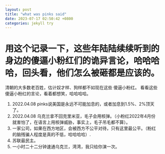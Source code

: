 ```yaml
---
layout: post
title: "what was pinks said"
date: 2023-07-17 02:50:42 +0800
categories: jekyll try
---
```


# 用这个记录一下，这些年陆陆续续听到的身边的傻逼小粉红们的诡异言论，哈哈哈哈，回头看，他们怎么被砸都是应该的。

清朝的大多数老百姓，估计奴才样、狗样都不如现在这些 傻逼小粉红。
看看这些傻逼小粉红的言论，看着都想笑，哈哈哈哈。


1. 2022.04.08 pinks说美国是永远不可能加息的，或者加息到1.5%、2%顶天了。
2. 2022.04.08 乌克兰拿不回克里米亚，毛子会用核弹。（小粉红2022年4月份就害怕了，在语言上用核弹威胁，事实上，毛子吊毛都不算）。
3. 一家公司，如果在西方地区，会被西方不公平对待，只有这里最公平。（粉红的脑残骗人程度是真的不低，哈哈哈哈）.
4. 苏联最民主。
5. 一小时二十二分钟速通乌克兰，湾湾，我只给你演一次。


